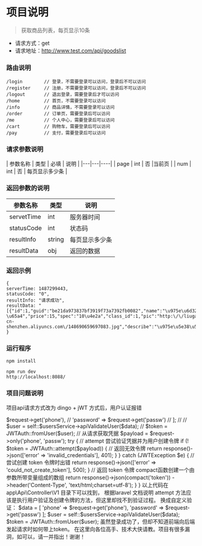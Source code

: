 # 项目说明
> 获取商品列表，每页显示10条

* 请求方式：get
* 请求地址：http://www.test.com/api/goodslist

### 路由说明
	/login        // 登录，不需要登录可以访问，登录后不可以访问
	/register     // 注册，不需要登录可以访问，登录后不可以访问
	/logout       // 退出登录，需要登录后才可以访问
	/home         // 首页，不需要登录可以访问
	/info		  // 商品详情，不需要登录可以访问
	/order		  // 订单页，需要登录后可以访问
	/me           // 个人中心，需要登录后可以访问
	/cart		  // 购物车，需要登录后可以访问
	/pay		  // 支付，需要登录后可以访问
	

### 请求参数说明

| 参数名称 | 类型 | 必填 | 说明 |
|---|---|----|
| page | int | 否 |当前页 |
| num | int | 否 | 每页显示多少条 |


### 返回参数的说明

| 参数名称 | 类型 | 说明 |
| --- | --- | ---- |
| servetTime| int | 服务器时间 |
| statusCode | int | 状态码 |
| resultInfo | string | 每页显示多少条 |
| resultData | obj | 返回的数据 |


### 返回示例


	{
	serverTime: 1487299443,
	statusCode: "0",
	resultInfo: "请求成功",
	resultData: "[{"id":1,"guid":"be21da973837bf3919f73a7392fb0082","name":"\u975e\u6d32\u6843\u5b50","subtitle":"\u975e\u6d32\u6843\u5b5010\u4e2a15\u5143","stock":"100 \u65a4","price":15,"spec":"10\u4e2a","class_id":1,"pic":"http:\/\/liugang23.oss-cn-shenzhen.aliyuncs.com\/148690659697083.jpg","describe":"\u975e\u5e38\u597d\u5403\u7684\u975e\u6d32\u6843\u5b50\uff0c\u4e2a\u5927\uff0c\u5947\u7279\uff01","sales":9,"new":1,"addtime":"1486708641","status":0,"class_name":"\u6c34\u679c","pater":0,"path":"0,","level":1}]"
	}


### 运行程序

	npm install

	npm run dev
	http://localhost:8088/
	
### 项目问题说明
项目api请求方式改为 dingo + jWT 方式后，用户认证报错

<?php
namespace App\Api\Controllers\V1;

use Illuminate\Http\Request;
use App\Api\Controllers\BaseController;

use Tymon\JWTAuth\Facades\JWTAuth;
use Tymon\JWTAuth\Exceptions\JWTException;
use Illuminate\Support\Facades\Hash;
use App\Service\UsersService;


class AuthenticateController extends BaseController
{
     private static $usersService;

     public function __construct(UsersService $usersService)
     {
         self::$usersService = $usersService;
     }

    /**
     * 验证用户 创建 token
     * @param Request $request
     * @return \Illuminate\Http\JsonResponse
     */
    public function authenticate(Request $request)
    {
//       $data = [
//           'phone' => $request->get('phone'),
//           'password' => $request->get('passw')
//       ];
//
//       $user = self::$usersService->apiValidateUser($data);
//       $token = JWTAuth::fromUser($user);
       //  从请求获取凭据
         $payload = $request->only('phone', 'passw');

         try {
             // attempt 尝试验证凭据并为用户创建令牌
             if (! $token = JWTAuth::attempt($payload)) {
                 // 返回无效令牌
                 return response()->json(['error' => 'invalid_credentials'], 401);
             }
         } catch (JWTException $e) {
             // 尝试创建 token 令牌时出错
             return response()->json(['error' => 'could_not_create_token'], 500);
         }
        
        // 返回 token 令牌  compact函数创建一个由参数所带变量组成的数组
        return response()->json(compact('token'))
                         ->header('Content-Type', 'text/html;charset=utf-8');
    }


}
以上代码在 app\Api\Controller\V1 目录下可以找到，
根据laravel 文档说明 attempt 方法应该是执行用户验证及创建令牌的方法，但这里却找不到验证过程。
换成自定义验证：
$data = [
           'phone' => $request->get('phone'),
           'password' => $request->get('passw')
       ];

       $user = self::$usersService->apiValidateUser($data);
       $token = JWTAuth::fromUser($user);
       
       虽然登录成功了，但却不知道前端向后端发起请求时如何带上token。
       在这里向各位高手、技术大侠请教。项目有很多漏洞，如可以，请一并指出！谢谢！
